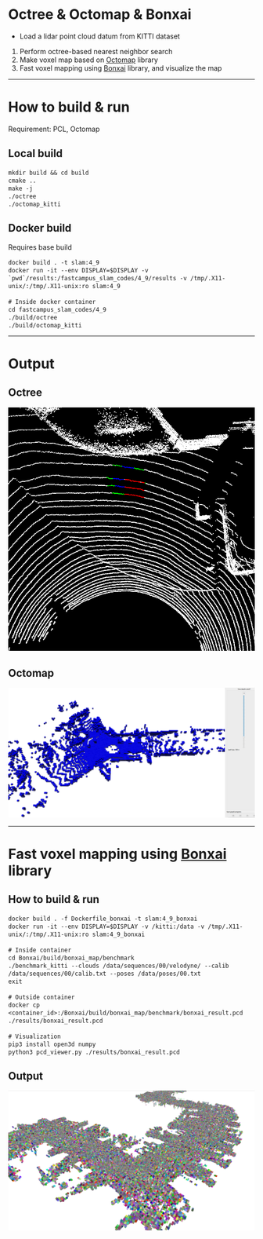 # Octree & Octomap & Bonxai

- Load a lidar point cloud datum from KITTI dataset
1. Perform octree-based nearest neighbor search
2. Make voxel map based on [Octomap](https://octomap.github.io) library
3. Fast voxel mapping using [Bonxai](https://github.com/facontidavide/Bonxai/tree/main) library, and visualize the map

---

# How to build & run

Requirement: PCL, Octomap

## Local build

```
mkdir build && cd build
cmake ..
make -j
./octree
./octomap_kitti
```

## Docker build 

Requires base build

```
docker build . -t slam:4_9
docker run -it --env DISPLAY=$DISPLAY -v `pwd`/results:/fastcampus_slam_codes/4_9/results -v /tmp/.X11-unix/:/tmp/.X11-unix:ro slam:4_9

# Inside docker container
cd fastcampus_slam_codes/4_9
./build/octree
./build/octomap_kitti
```

---

# Output

## Octree

![](octree.png)

## Octomap

![](octomap.png)

---

# Fast voxel mapping using [Bonxai](https://github.com/facontidavide/Bonxai/tree/main) library

## How to build & run

```
docker build . -f Dockerfile_bonxai -t slam:4_9_bonxai
docker run -it --env DISPLAY=$DISPLAY -v /kitti:/data -v /tmp/.X11-unix/:/tmp/.X11-unix:ro slam:4_9_bonxai

# Inside container
cd Bonxai/build/bonxai_map/benchmark
./benchmark_kitti --clouds /data/sequences/00/velodyne/ --calib /data/sequences/00/calib.txt --poses /data/poses/00.txt 
exit

# Outside container
docker cp <container_id>:/Bonxai/build/bonxai_map/benchmark/bonxai_result.pcd ./results/bonxai_result.pcd

# Visualization
pip3 install open3d numpy
python3 pcd_viewer.py ./results/bonxai_result.pcd
```

## Output

![](bonxai.png)
